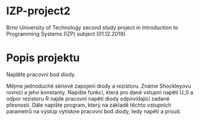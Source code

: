 # IZP-project2
Brno University of Technology second study project in Introduction to Programming Systems (IZP) subject (01.12.2019).

# Popis projektu
Najděte pracovní bod diody.

Mějme jednoduché sériové zapojení diody a rezistoru. Známe Shockleyovu rovnici a jeho konstanty. Napište funkci, která pro dané vstupní napětí U_0 a odpor rezistoru R najde pracovní napětí diody odpovídající zadané přesnosti. Dále napište program, který na základě těchto vstupních parametrů na výstup vytiskne pracovní bod diody, tedy napětí a proud.
